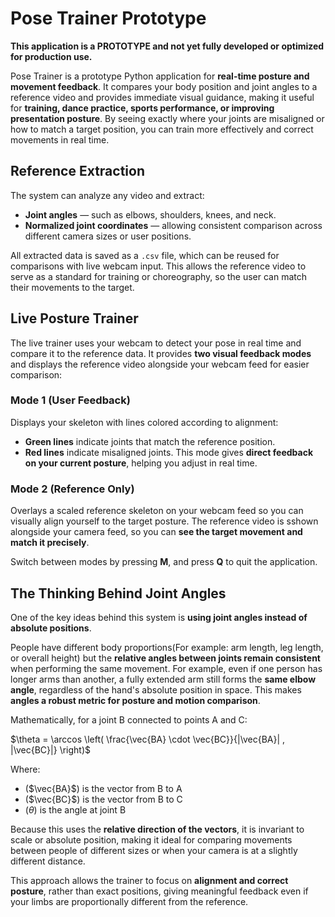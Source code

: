 # Pose Trainer Prototype

**This application is a PROTOTYPE and not yet fully developed or optimized for production use.**

Pose Trainer is a prototype Python application for **real-time posture and movement feedback**.
It compares your body position and joint angles to a reference video and provides immediate visual guidance, making it useful for **training, dance practice, sports performance, or improving presentation posture**. By seeing exactly where your joints are misaligned or how to match a target position, you can train more effectively and correct movements in real time.

## Reference Extraction

The system can analyze any video and extract:

* **Joint angles** — such as elbows, shoulders, knees, and neck.
* **Normalized joint coordinates** — allowing consistent comparison across different camera sizes or user positions.

All extracted data is saved as a `.csv` file, which can be reused for comparisons with live webcam input. This allows the reference video to serve as a standard for training or choreography, so the user can match their movements to the target.

## Live Posture Trainer

The live trainer uses your webcam to detect your pose in real time and compare it to the reference data. It provides **two visual feedback modes** and displays the reference video alongside your webcam feed for easier comparison:

### Mode 1 (User Feedback)
  Displays your skeleton with lines colored according to alignment:

  * **Green lines** indicate joints that match the reference position.
  * **Red lines** indicate misaligned joints.
    This mode gives **direct feedback on your current posture**, helping you adjust in real time.

### Mode 2 (Reference Only)
  Overlays a scaled reference skeleton on your webcam feed so you can visually align yourself to the target posture.
  The reference video is sshown alongside your camera feed, so you can **see the target movement and match it precisely**.

Switch between modes by pressing **M**, and press **Q** to quit the application.

## The Thinking Behind Joint Angles

One of the key ideas behind this system is **using joint angles instead of absolute positions**.

People have different body proportions(For example: arm length, leg length, or overall height) but the **relative angles between joints remain consistent** when performing the same movement. For example, even if one person has longer arms than another, a fully extended arm still forms the **same elbow angle**, regardless of the hand's absolute position in space. This makes **angles a robust metric for posture and motion comparison**.

Mathematically, for a joint B connected to points A and C:

$\theta = \arccos \left( \frac{\vec{BA} \cdot \vec{BC}}{|\vec{BA}| , |\vec{BC}|} \right)$

Where:

* ($\vec{BA}$) is the vector from B to A
* ($\vec{BC}$) is the vector from B to C
* ($\theta$) is the angle at joint B

Because this uses the **relative direction of the vectors**, it is invariant to scale or absolute position, making it ideal for comparing movements between people of different sizes or when your camera is at a slightly different distance.

This approach allows the trainer to focus on **alignment and correct posture**, rather than exact positions, giving meaningful feedback even if your limbs are proportionally different from the reference.
